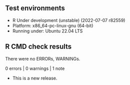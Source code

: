## Test environments
* R Under development (unstable) (2022-07-07 r82559)
* Platform: x86_64-pc-linux-gnu (64-bit)
* Running under: Ubuntu 22.04 LTS

## R CMD check results
There were no ERRORs, WARNINGs.

0 errors | 0 warnings | 1 note

* This is a new release.
